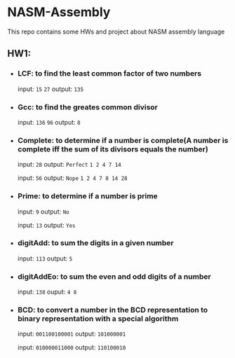 # NASM-Assembly
This repo contains some HWs and project about NASM assembly language
## HW1:
-   ### LCF: to find the least common factor of two numbers
    input: 
    `15`
    `27`
    output:
    `135`
-   ### Gcc: to find the greates common divisor
    input:
    `136`
    `96`
    output:
    `8`
-   ### Complete: to determine if a number is complete(A number is complete iff the sum of its divisors equals the number)
    input:
    `28`
    output:
    `Perfect`
    `1 2 4 7 14`
    
    input:
    `56`
    output:
    `Nope`
    `1 2 4 7 8 14 28`
       
-   ### Prime: to determine if a number is prime
    input:
    `9`
    output:
    `No`
    
    input:
    `13`
    output:
    `Yes`
-   ### digitAdd: to sum the digits in a given number
    input:
    `113`
    output:
    `5`
    
-   ### digitAddEo: to sum the even and odd digits of a number
    input:
    `138`
    ouput:
    `4 8`
    
-   ### BCD: to convert a number in the BCD representation to binary representation with a special algorithm
    input:
    `001100100001`
    output:
    `101000001`
    
    input:
    `010000011000`
    output:
    `110100010`
